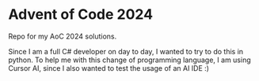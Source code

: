 # Advent of Code 2024
Repo for my AoC 2024 solutions.

Since I am a full C# developer on day to day, I wanted to try to do this in python.
To help me with this change of programming language, I am using Cursor AI, since I also wanted to test the usage of an AI IDE :)

